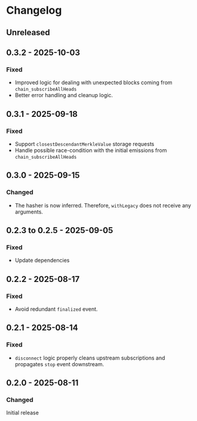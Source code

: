 # Changelog

## Unreleased

## 0.3.2 - 2025-10-03

### Fixed

- Improved logic for dealing with unexpected blocks coming from `chain_subscribeAllHeads`
- Better error handling and cleanup logic.

## 0.3.1 - 2025-09-18

### Fixed

- Support `closestDescendantMerkleValue` storage requests
- Handle possible race-condition with the initial emissions from `chain_subscribeAllHeads`

## 0.3.0 - 2025-09-15

### Changed

- The hasher is now inferred. Therefore, `withLegacy` does not receive any arguments.

## 0.2.3 to 0.2.5 - 2025-09-05

### Fixed

- Update dependencies

## 0.2.2 - 2025-08-17

### Fixed

- Avoid redundant `finalized` event.

## 0.2.1 - 2025-08-14

### Fixed

- `disconnect` logic properly cleans upstream subscriptions and propagates `stop` event downstream.

## 0.2.0 - 2025-08-11

### Changed

Initial release
